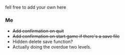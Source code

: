 fell free to add your own here

### Me
- ~~Add confirmation on quit~~
- ~~Add confirmation on start game if there's a save file~~
- Hidden delete save function?
- Actually doing the overdue two levels.
